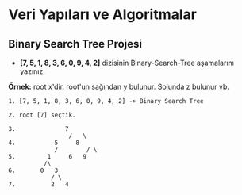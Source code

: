 # Veri Yapıları ve Algoritmalar

## Binary Search Tree Projesi
* **[7, 5, 1, 8, 3, 6, 0, 9, 4, 2]** dizisinin Binary-Search-Tree aşamalarını yazınız.

**Örnek:** root x'dir. root'un sağından y bulunur. Solunda z bulunur vb.

```
1. [7, 5, 1, 8, 3, 6, 0, 9, 4, 2] -> Binary Search Tree

2. root [7] seçtik.

3.	 			7
			 	 /   \
4. 			 5	   8
		   	 /		  / \
5.		   1	 6	 9
		  /\
6.		 0	 3
			/ \
7.		   	2   4
```